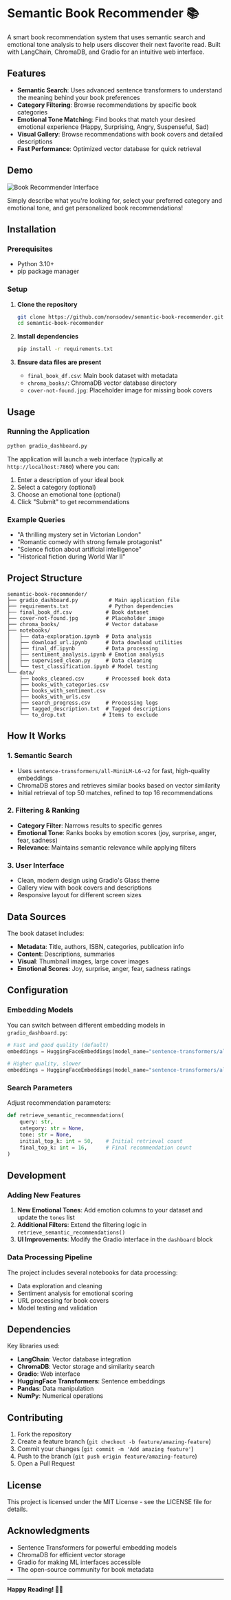 # Semantic Book Recommender 📚

A smart book recommendation system that uses semantic search and emotional tone analysis to help users discover their next favorite read. Built with LangChain, ChromaDB, and Gradio for an intuitive web interface.

## Features

- **Semantic Search**: Uses advanced sentence transformers to understand the meaning behind your book preferences
- **Category Filtering**: Browse recommendations by specific book categories
- **Emotional Tone Matching**: Find books that match your desired emotional experience (Happy, Surprising, Angry, Suspenseful, Sad)
- **Visual Gallery**: Browse recommendations with book covers and detailed descriptions
- **Fast Performance**: Optimized vector database for quick retrieval

## Demo

![Book Recommender Interface](demo_image.png)

Simply describe what you're looking for, select your preferred category and emotional tone, and get personalized book recommendations!

## Installation

### Prerequisites

- Python 3.10+
- pip package manager

### Setup

1. **Clone the repository**
   ```bash
   git clone https://github.com/nonsodev/semantic-book-recommender.git)
   cd semantic-book-recommender
   ```

2. **Install dependencies**
   ```bash
   pip install -r requirements.txt
   ```

3. **Ensure data files are present**
   - `final_book_df.csv`: Main book dataset with metadata
   - `chroma_books/`: ChromaDB vector database directory
   - `cover-not-found.jpg`: Placeholder image for missing book covers

## Usage

### Running the Application

```bash
python gradio_dashboard.py
```

The application will launch a web interface (typically at `http://localhost:7860`) where you can:

1. Enter a description of your ideal book
2. Select a category (optional)
3. Choose an emotional tone (optional)
4. Click "Submit" to get recommendations

### Example Queries

- "A thrilling mystery set in Victorian London"
- "Romantic comedy with strong female protagonist"
- "Science fiction about artificial intelligence"
- "Historical fiction during World War II"

## Project Structure

```
semantic-book-recommender/
├── gradio_dashboard.py          # Main application file
├── requirements.txt             # Python dependencies
├── final_book_df.csv           # Book dataset
├── cover-not-found.jpg         # Placeholder image
├── chroma_books/               # Vector database
├── notebooks/
│   ├── data-exploration.ipynb  # Data analysis
│   ├── download_url.ipynb      # Data download utilities
│   ├── final_df.ipynb          # Data processing
│   ├── sentiment_analysis.ipynb # Emotion analysis
│   ├── supervised_clean.py     # Data cleaning
│   └── test_classification.ipynb # Model testing
└── data/
    ├── books_cleaned.csv       # Processed book data
    ├── books_with_categories.csv
    ├── books_with_sentiment.csv
    ├── books_with_urls.csv
    ├── search_progress.csv     # Processing logs
    ├── tagged_description.txt  # Tagged descriptions
    └── to_drop.txt            # Items to exclude
```

## How It Works

### 1. Semantic Search
- Uses `sentence-transformers/all-MiniLM-L6-v2` for fast, high-quality embeddings
- ChromaDB stores and retrieves similar books based on vector similarity
- Initial retrieval of top 50 matches, refined to top 16 recommendations

### 2. Filtering & Ranking
- **Category Filter**: Narrows results to specific genres
- **Emotional Tone**: Ranks books by emotion scores (joy, surprise, anger, fear, sadness)
- **Relevance**: Maintains semantic relevance while applying filters

### 3. User Interface
- Clean, modern design using Gradio's Glass theme
- Gallery view with book covers and descriptions
- Responsive layout for different screen sizes

## Data Sources

The book dataset includes:
- **Metadata**: Title, authors, ISBN, categories, publication info
- **Content**: Descriptions, summaries
- **Visual**: Thumbnail images, large cover images
- **Emotional Scores**: Joy, surprise, anger, fear, sadness ratings

## Configuration

### Embedding Models
You can switch between different embedding models in `gradio_dashboard.py`:

```python
# Fast and good quality (default)
embeddings = HuggingFaceEmbeddings(model_name="sentence-transformers/all-MiniLM-L6-v2")

# Higher quality, slower
embeddings = HuggingFaceEmbeddings(model_name="sentence-transformers/all-mpnet-base-v2")
```

### Search Parameters
Adjust recommendation parameters:

```python
def retrieve_semantic_recommendations(
    query: str,
    category: str = None,
    tone: str = None,
    initial_top_k: int = 50,    # Initial retrieval count
    final_top_k: int = 16,      # Final recommendation count
)
```

## Development

### Adding New Features

1. **New Emotional Tones**: Add emotion columns to your dataset and update the `tones` list
2. **Additional Filters**: Extend the filtering logic in `retrieve_semantic_recommendations()`
3. **UI Improvements**: Modify the Gradio interface in the `dashboard` block

### Data Processing Pipeline

The project includes several notebooks for data processing:
- Data exploration and cleaning
- Sentiment analysis for emotional scoring
- URL processing for book covers
- Model testing and validation

## Dependencies

Key libraries used:
- **LangChain**: Vector database integration
- **ChromaDB**: Vector storage and similarity search
- **Gradio**: Web interface
- **HuggingFace Transformers**: Sentence embeddings
- **Pandas**: Data manipulation
- **NumPy**: Numerical operations

## Contributing

1. Fork the repository
2. Create a feature branch (`git checkout -b feature/amazing-feature`)
3. Commit your changes (`git commit -m 'Add amazing feature'`)
4. Push to the branch (`git push origin feature/amazing-feature`)
5. Open a Pull Request

## License

This project is licensed under the MIT License - see the LICENSE file for details.

## Acknowledgments

- Sentence Transformers for powerful embedding models
- ChromaDB for efficient vector storage
- Gradio for making ML interfaces accessible
- The open-source community for book metadata

---

**Happy Reading! 📖✨**
